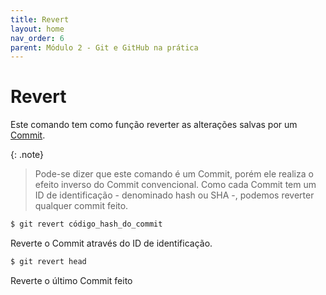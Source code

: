 ```yaml
---
title: Revert
layout: home
nav_order: 6
parent: Módulo 2 - Git e GitHub na prática
---
```


<h1>Revert</h1>
<p>
Este comando tem como função reverter as alterações salvas por um <a href = "https://wmpjrufg.github.io/GIT_REA/002-3.html">Commit</a>.

{: .note} 
>Pode-se dizer que este comando é um Commit, porém ele realiza o efeito inverso do Commit convencional.
Como cada Commit tem um ID de identificação - denominado hash ou SHA -, podemos reverter qualquer commit feito.

```bash
$ git revert código_hash_do_commit
```
Reverte o Commit através do ID de identificação.

```bash
$ git revert head
```
Reverte o último Commit feito
</p>
